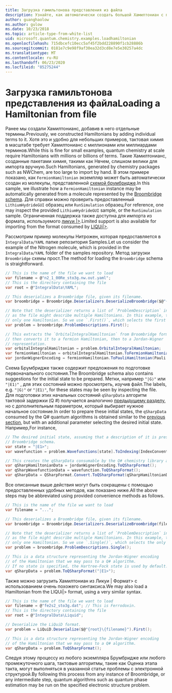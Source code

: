 ```yaml
---
title: Загрузка гамильтонова представления из файла
description: Узнайте, как автоматически создать большой Хамилтониан с помощью схемы Брумбридже.
author: guanghaolow
ms.author: gulow
ms.date: 10/23/2018
ms.topic: article-type-from-white-list
uid: microsoft.quantum.chemistry.examples.loadhamiltonian
ms.openlocfilehash: 715dbcefc10ecc5af45f2bdd228890f1cb28886b
ms.sourcegitcommit: 0181e7c9e98f9af30ea32d3cd8e7e5e30257a4dc
ms.translationtype: MT
ms.contentlocale: ru-RU
ms.lasthandoff: 06/23/2020
ms.locfileid: "85275244"
---
```

# <a name="loading-a-hamiltonian-from-file"></a><span data-ttu-id="90aab-103">Загрузка гамильтонова представления из файла</span><span class="sxs-lookup"><span data-stu-id="90aab-103">Loading a Hamiltonian from file</span></span>
<span data-ttu-id="90aab-104">Ранее мы создали Хамилтонианс, добавив в него отдельные термины.</span><span class="sxs-lookup"><span data-stu-id="90aab-104">Previously, we constructed Hamiltonians by adding individual terms to it.</span></span> <span data-ttu-id="90aab-105">Хотя это и удобно для небольших примеров, тактовая химия в масштабе требует Хамилтонианс с миллионами или миллиардами терминов.</span><span class="sxs-lookup"><span data-stu-id="90aab-105">While this is fine for small examples, quantum chemistry at scale require Hamiltonians with millions or billions of terms.</span></span> <span data-ttu-id="90aab-106">Такие Хамилтонианс, созданные пакетами химия, такими как Нвчем, слишком велики для импорта вручную.</span><span class="sxs-lookup"><span data-stu-id="90aab-106">Such Hamiltonians, generated by chemistry packages such as NWChem, are too large to import by hand.</span></span> <span data-ttu-id="90aab-107">В этом примере показано, как `FermionHamiltonian` экземпляр может быть автоматически создан из молекулы, представленной [схемой брумбридже](xref:microsoft.quantum.libraries.chemistry.schema.broombridge).</span><span class="sxs-lookup"><span data-stu-id="90aab-107">In this sample, we illustrate how a `FermionHamiltonian` instance may be automatically generated from a molecule represented by the [Broombridge schema](xref:microsoft.quantum.libraries.chemistry.schema.broombridge).</span></span> <span data-ttu-id="90aab-108">Для справки можно проверить предоставленный `LithiumHydrideGUI` образец или `RunSimulation` образец.</span><span class="sxs-lookup"><span data-stu-id="90aab-108">For reference, one may inspect the provided `LithiumHydrideGUI` sample, or the `RunSimulation` sample.</span></span> <span data-ttu-id="90aab-109">Ограниченная поддержка также доступна для импорта из формата, используемого [ликуи |>](https://www.microsoft.com/en-us/research/project/language-integrated-quantum-operations-liqui/).</span><span class="sxs-lookup"><span data-stu-id="90aab-109">Limited support is also available for importing from the format consumed by [LIQUi|>](https://www.microsoft.com/en-us/research/project/language-integrated-quantum-operations-liqui/).</span></span>

<span data-ttu-id="90aab-110">Рассмотрим пример молекулы Нитрожен, которая предоставляется в `IntegralData/YAML` папке репозитория Samples.</span><span class="sxs-lookup"><span data-stu-id="90aab-110">Let us consider the example of the Nitrogen molecule, which is provided in the `IntegralData/YAML` folder of the samples repository.</span></span> <span data-ttu-id="90aab-111">Метод загрузки `Broombridge` схемы прост.</span><span class="sxs-lookup"><span data-stu-id="90aab-111">The method for loading the `Broombridge` schema is straightforward.</span></span>

```csharp
// This is the name of the file we want to load
var filename = @"n2_1_00Re_sto3g.nw.out.yaml";
// This is the directory containing the file
var root = @"IntegralData\YAML";

// This deserializes a Broombridge file, given its filename.
var broombridge = Broombridge.Deserializers.DeserializeBroombridge($@"{root}\{filename}");

// Note that the deserializer returns a list of `ProblemDescription` instances 
// as the file might describe multiple Hamiltonians. In this example, there is 
// only one Hamiltonian. So we use `.First()`, which selects the first element of the list.
var problem = broombridge.ProblemDescriptions.First();

// This extracts the `OrbitalIntegralHamiltonian` from Broombridge format,
// then converts it to a fermion Hamiltonian, then to a Jordan-Wigner
// representation.
var orbitalIntegralHamiltonian = problem.OrbitalIntegralHamiltonian;
var fermionHamiltonian = orbitalIntegralHamiltonian.ToFermionHamiltonian(IndexConvention.UpDown);
var jordanWignerEncoding = fermionHamiltonian.ToPauliHamiltonian(Pauli.QubitEncoding.JordanWigner);
```

<span data-ttu-id="90aab-112">Схема Брумбридже также содержит предложения по подготовке первоначального состояния.</span><span class="sxs-lookup"><span data-stu-id="90aab-112">The Broombridge schema also contains suggestions for the initial state to be prepared.</span></span> <span data-ttu-id="90aab-113">Метки, например `"|G⟩"` или `"|E1⟩"` , для этих состояний можно просмотреть, изучив файл.</span><span class="sxs-lookup"><span data-stu-id="90aab-113">The labels, e.g. `"|G⟩"` or `"|E1⟩"`, for these states may be seen by inspecting the file.</span></span> <span data-ttu-id="90aab-114">Для подготовки этих начальных состояний `qSharpData` алгоритм тактовой задержки (Q #) получается аналогично [предыдущему разделу](xref:microsoft.quantum.chemistry.examples.energyestimate), но с дополнительным параметром, который выбирает нужное начальное состояние.</span><span class="sxs-lookup"><span data-stu-id="90aab-114">In order to prepare these initial states, the `qSharpData` consumed by the Q# quantum algorithms is obtained similar to the [previous section](xref:microsoft.quantum.chemistry.examples.energyestimate), but with an additional parameter selecting the desired initial state.</span></span> <span data-ttu-id="90aab-115">Например,</span><span class="sxs-lookup"><span data-stu-id="90aab-115">For instance,</span></span>
```csharp
// The desired initial state, assuming that a description of it is present in the
// Broombridge schema.
var state = "|E1>";
var wavefunction = problem.Wavefunctions[state].ToIndexing(IndexConvention.UpDown);

// This creates the qSharpData consumable by the Q# chemistry library algorithms.
var qSharpHamiltonianData = jordanWignerEncoding.ToQSharpFormat();
var qSharpWavefunctionData = wavefunction.ToQSharpFormat();
var qSharpData = QSharpFormat.Convert.ToQSharpFormat(qSharpHamiltonianData, qSharpWavefunctionData);
```

<span data-ttu-id="90aab-116">Все описанные выше действия могут быть сокращены с помощью предоставленных удобных методов, как показано ниже.</span><span class="sxs-lookup"><span data-stu-id="90aab-116">All the above steps may be abbreviated using provided convenience methods as follows.</span></span>
```csharp
// This is the name of the file we want to load
var filename = "...";

// This deserializes a Broombridge file, given its filename.
var broombridge = Broombridge.Deserializers.DeserializeBroombridge(filename);

// Note that the deserializer returns a list of `ProblemDescription` instances 
// as the file might describe multiple Hamiltonians. In this example, there is 
// only one Hamiltonian. So we use `.Single()`, which selects the only element of the list.
var problem = broombridge.ProblemDescriptions.Single();

// This is a data structure representing the Jordan-Wigner encoding 
// of the Hamiltonian that we may pass to a Q# algorithm.
// If no state is specified, the Hartree-Fock state is used by default.
var qSharpData = problem.ToQSharpFormat("|E1>");
```

<span data-ttu-id="90aab-117">Также можно загрузить Хамилтониан из Ликуи | Формат> с использованием очень похожего синтаксиса.</span><span class="sxs-lookup"><span data-stu-id="90aab-117">We may also load a Hamiltonian from the LIQUi|> format, using a very similar syntax.</span></span> 

```csharp
// This is the name of the file we want to load
var filename = @"fe2s2_sto3g.dat"; // This is Ferrodoxin.
// This is the directory containing the file
var root = @"IntegralData\Liquid";

// Deserialize the LiQuiD format.
var problem = LiQuiD.Deserialize($@"{root}\{filename}").First();

// This is a data structure representing the Jordan-Wigner encoding 
// of the Hamiltonian that we may pass to a Q# algorithm.
var qSharpData = problem.ToQSharpFormat();
```

<span data-ttu-id="90aab-118">Следуя этому процессу из любого экземпляра Брумбридже или любого промежуточного шага, тактовые алгоритмы, такие как Оценка этапа такта, могут выполняться в указанной статье проблемы с электронной структурой.</span><span class="sxs-lookup"><span data-stu-id="90aab-118">By following this process from any instance of Broombridge, or any intermediate step, quantum algorithms such as quantum phase estimation may be run on the specified electronic structure problem.</span></span>
